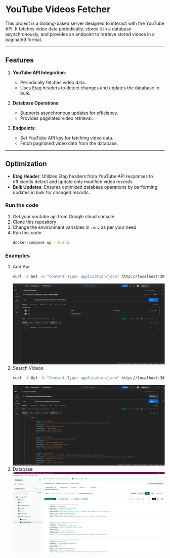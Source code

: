 # YouTube Videos Fetcher

This project is a Golang-based server designed to interact with the YouTube API. It fetches video data periodically, stores it in a database asynchronously, and provides an endpoint to retrieve stored videos in a paginated format.

---

## Features

1. **YouTube API Integration**:
   - Periodically fetches video data.
   - Uses Etag headers to detect changes and updates the database in bulk.

2. **Database Operations**:
   - Supports asynchronous updates for efficiency.
   - Provides paginated video retrieval.

3. **Endpoints**:
   - Set YouTube API key for fetching video data.
   - Fetch paginated video data from the database.

---
## Optimization
  - **Etag Header**: Utilizes Etag headers from YouTube API responses to efficiently detect and update only modified video records.
  - **Bulk Updates**: Ensures optimized database operations by performing updates in bulk for changed records.


### Run the code
1. Get your youtube api from Google cloud console
2. Clone this repository
3. Change the environment variables in `.env` as per your need
4. Run this code
   ```bash
   docker-compose up --build
   ```

### Examples
1. Add Api
   ```bash
   curl -X Get -H "Content-Type: application/json" http://localhost:3000/api/set_api?key=<ADD_YOUR_API_KEY>
   ```
   ![](assets/add_api.png)
2. Search Videos
   ```bash
   curl -X Get -H "Content-Type: application/json" http://localhost:3000/api/get_videos?page=1
   ```
   ![](assets/get_videos.png)
3. Database
   ![](assets/database.png)
